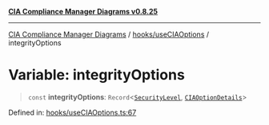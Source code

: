 [**CIA Compliance Manager Diagrams v0.8.25**](../../../README.md)

***

[CIA Compliance Manager Diagrams](../../../modules.md) / [hooks/useCIAOptions](../README.md) / integrityOptions

# Variable: integrityOptions

> `const` **integrityOptions**: `Record`\<[`SecurityLevel`](../../../types/cia/type-aliases/SecurityLevel.md), [`CIAOptionDetails`](../interfaces/CIAOptionDetails.md)\>

Defined in: [hooks/useCIAOptions.ts:67](https://github.com/Hack23/cia-compliance-manager/blob/b7816746b3b7f5e02cb18303af9cc6696a8caef9/src/hooks/useCIAOptions.ts#L67)
